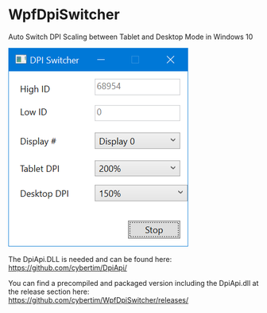 # WpfDpiSwitcher
Auto Switch DPI Scaling between Tablet and Desktop Mode in Windows 10

![](preview.PNG?raw=true)

The DpiApi.DLL is needed and can be found here:
https://github.com/cybertim/DpiApi/

You can find a precompiled and packaged version including the DpiApi.dll at the release section here:
https://github.com/cybertim/WpfDpiSwitcher/releases/
